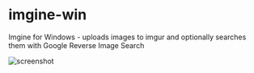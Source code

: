 # imgine-win
Imgine for Windows - uploads images to imgur and optionally searches them with Google Reverse Image Search

![screenshot](http://i.imgur.com/3tXxgBQ.png)
